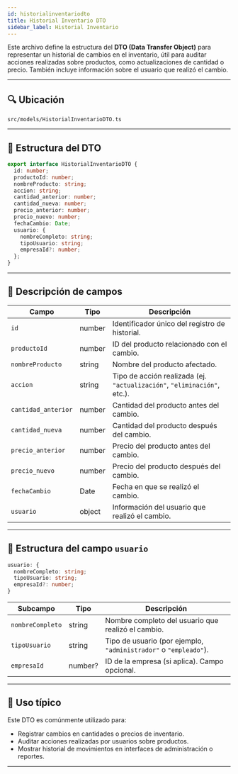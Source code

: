 ```yaml
---
id: historialinventariodto
title: Historial Inventario DTO
sidebar_label: Historial Inventario
---
```


Este archivo define la estructura del **DTO (Data Transfer Object)** para representar un historial de cambios en el inventario, útil para auditar acciones realizadas sobre productos, como actualizaciones de cantidad o precio. También incluye información sobre el usuario que realizó el cambio.

---

## 🔍 Ubicación

`src/models/HistorialInventarioDTO.ts`

---

## 🧩 Estructura del DTO

```ts
export interface HistorialInventarioDTO {
  id: number;
  productoId: number;
  nombreProducto: string;
  accion: string;
  cantidad_anterior: number;
  cantidad_nueva: number;
  precio_anterior: number;
  precio_nuevo: number;
  fechaCambio: Date;
  usuario: {
    nombreCompleto: string;
    tipoUsuario: string;
    empresaId?: number;
  };
}
````

---

## 📌 Descripción de campos

| Campo               | Tipo   | Descripción                                                              |
| ------------------- | ------ | ------------------------------------------------------------------------ |
| `id`                | number | Identificador único del registro de historial.                           |
| `productoId`        | number | ID del producto relacionado con el cambio.                               |
| `nombreProducto`    | string | Nombre del producto afectado.                                            |
| `accion`            | string | Tipo de acción realizada (ej. `"actualización"`, `"eliminación"`, etc.). |
| `cantidad_anterior` | number | Cantidad del producto antes del cambio.                                  |
| `cantidad_nueva`    | number | Cantidad del producto después del cambio.                                |
| `precio_anterior`   | number | Precio del producto antes del cambio.                                    |
| `precio_nuevo`      | number | Precio del producto después del cambio.                                  |
| `fechaCambio`       | Date   | Fecha en que se realizó el cambio.                                       |
| `usuario`           | object | Información del usuario que realizó el cambio.                           |

---

## 👤 Estructura del campo `usuario`

```ts
usuario: {
  nombreCompleto: string;
  tipoUsuario: string;
  empresaId?: number;
}
```

| Subcampo         | Tipo    | Descripción                                                      |
| ---------------- | ------- | ---------------------------------------------------------------- |
| `nombreCompleto` | string  | Nombre completo del usuario que realizó el cambio.               |
| `tipoUsuario`    | string  | Tipo de usuario (por ejemplo, `"administrador"` o `"empleado"`). |
| `empresaId`      | number? | ID de la empresa (si aplica). Campo opcional.                    |

---

## 🧠 Uso típico

Este DTO es comúnmente utilizado para:

* Registrar cambios en cantidades o precios de inventario.
* Auditar acciones realizadas por usuarios sobre productos.
* Mostrar historial de movimientos en interfaces de administración o reportes.

---